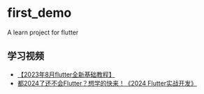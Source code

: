 # first_demo

A learn project for flutter

## 学习视频

- [【2023年8月flutter全新基础教程】](https://www.bilibili.com/video/BV138411B7Zz)
- [都2024了还不会Flutter？想学的快来！《2024 Flutter实战开发》](https://www.bilibili.com/video/BV1Qb421Y7SV)